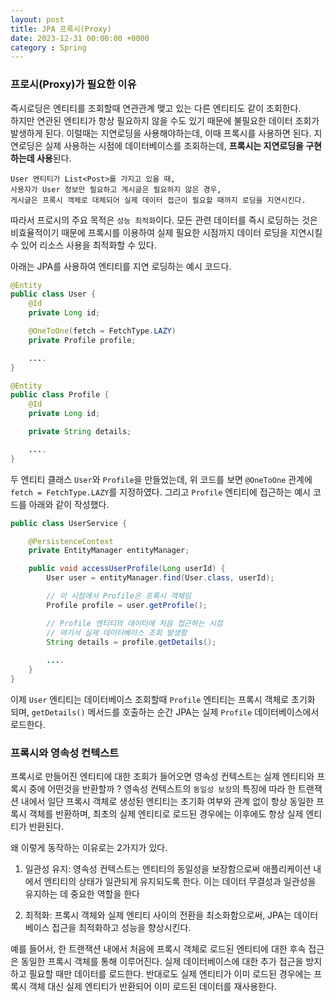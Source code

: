 ```yaml
---
layout: post
title: JPA 프록시(Proxy)
date: 2023-12-31 00:00:00 +0000
category : Spring
---
```


### 프로시(Proxy)가 필요한 이유

즉시로딩은 엔티티를 조회할때 연관관계 맺고 있는 다른 엔티티도 같이 조회한다.   
하지만 연관된 엔티티가 항상 필요하지 않을 수도 있기 때문에 불필요한 데이터 조회가 발생하게 된다. 이럴때는 지연로딩을 사용해야하는데, 이때 프록시를 사용하면 된다. 지연로딩은 실제 사용하는 시점에 데이터베이스를 조회하는데, **프록시는 지연로딩을 구현하는데 사용**된다.

```
User 엔티티가 List<Post>를 가지고 있을 때, 
사용자가 User 정보만 필요하고 게시글은 필요하지 않은 경우, 
게시글은 프록시 객체로 대체되어 실제 데이터 접근이 필요할 때까지 로딩을 지연시킨다.
```

따라서 프로시의 주요 목적은 `성능 최적화`이다. 모든 관련 데이터를 즉시 로딩하는 것은 비효율적이기 때문에 프록시를 이용하여 실제 필요한 시점까지 데이터 로딩을 지연시킬 수 있어 리소스 사용을 최적화할 수 있다. 

아래는 JPA를 사용하여 엔티티를 지연 로딩하는 예시 코드다. 

```java
@Entity
public class User {
    @Id
    private Long id;

    @OneToOne(fetch = FetchType.LAZY)
    private Profile profile;

    ....
}

@Entity
public class Profile {
    @Id
    private Long id;

    private String details;

    ....
}
```

두 엔티티 클래스 `User`와 `Profile`을 만들었는데, 위 코드를 보면 `@OneToOne` 관계에 `fetch = FetchType.LAZY`를 지정하였다. 
그리고 `Profile` 엔티티에 접근하는 예시 코드를 아래와 같이 작성했다. 

```java
public class UserService {

    @PersistenceContext
    private EntityManager entityManager;

    public void accessUserProfile(Long userId) {
        User user = entityManager.find(User.class, userId);

        // 이 시점에서 Profile은 프록시 객체임
        Profile profile = user.getProfile();

        // Profile 엔티티의 데이터에 처음 접근하는 시점
        // 여기서 실제 데이터베이스 조회 발생함
        String details = profile.getDetails();
        
        ....
    }
}
```

이제 `User` 엔티티는 데이터베이스 조회할때 `Profile` 엔티티는 프록시 객체로 초기화 되며, `getDetails()` 메서드를 호출하는 순간 JPA는 실제 `Profile` 데이터베이스에서 로드한다. 

### 프록시와 영속성 컨텍스트 

프록시로 만들어진 엔티티에 대한 조회가 들어오면 영속성 컨텍스트는 실제 엔티티와 프록시 중에 어떤것을 반환할까 ? 
영속성 컨텍스트의 `동일성 보장`의 특징에 따라 한 트랜잭션 내에서 일단 프록시 객체로 생성된 엔티티는 초기화 여부와 관계 없이 항상 동일한 프록시 객체를 반환하며, 최초의 실제 엔티티로 로드된 경우에는 이후에도 항상 실제 엔티티가 반환된다. 

왜 이렇게 동작하는 이유로는 2가지가 있다. 

1. 일관성 유지: 영속성 컨텍스트는 엔티티의 동일성을 보장함으로써 애플리케이션 내에서 엔티티의 상태가 일관되게 유지되도록 한다. 이는 데이터 무결성과 일관성을 유지하는 데 중요한 역할을 한다

2. 최적화: 프록시 객체와 실제 엔티티 사이의 전환을 최소화함으로써, JPA는 데이터베이스 접근을 최적화하고 성능을 향상시킨다.

예를 들어서, 한 트랜잭션 내에서 처음에 프록시 객체로 로드된 엔티티에 대한 후속 접근은 동일한 프록시 객체를 통해 이루어진다. 실제 데이터베이스에 대한 추가 접근을 방지하고 필요할 때만 데이터를 로드한다. 반대로도 실제 엔티티가 이미 로드된 경우에는 프록시 객체 대신 실제 엔티티가 반환되어 이미 로드된 데이터를 재사용한다. 



